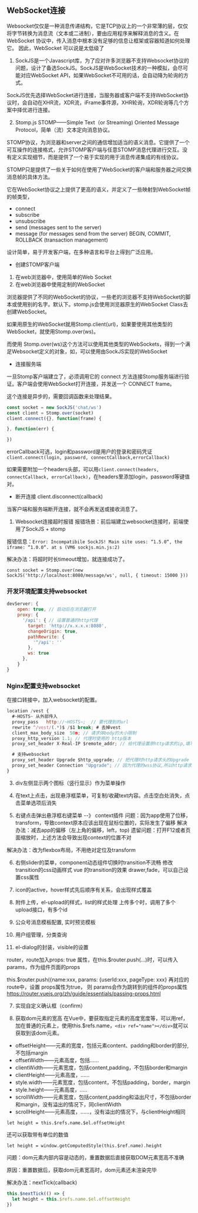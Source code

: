 ## WebSocket连接
Websocket仅仅是一种消息传递结构，它是TCP协议上的一个非常薄的层，仅仅将字节转换为消息流（文本或二进制），要由应用程序来解释消息的含义。在 WebSocket 协议中，传入消息中根本没有足够的信息让框架或容器知道如何处理它。 因此，WebSocket 可以说是太低级了

1. SockJS是一个Javascript库，为了应对许多浏览器不支持Websocket协议的问题，设计了备选SockJS。SockJS是WebSocket技术的一种模拟，会尽可能对应WebSocket API，如果WebSocket不可用的话，会自动降为轮询的方式。

SockJS优先选择WebSocket进行连接，当服务器或客户端不支持WebSocket协议时，会自动在XHR流，XDR流，iFrame事件源，XHR轮询，XDR轮询等几个方案中择优进行连接。

2. Stomp.js
STOMP——Simple Text（or Streaming) Oriented Message Protocol，简单（流）文本定向消息协议。

STOMP协议，为浏览器和server之间的通信增加适当的语义消息。它提供了一个可互操作的连接格式，允许STOMP客户端与任意STOMP消息代理进行交互。没有定义实现细节，而是提供了一个易于实现的用于消息传递集成的有线协议。

STOMP只是提供了一些关于如何在使用了WebSocket的客户端和服务器之间交换消息帧的具体方法。

它在WebSocket协议之上提供了更高的语义，并定义了一些映射到WebSocket帧的帧类型，

- connect
- subscribe
- unsubscribe
- send (messages sent to the server)
- message (for messages send from the server) BEGIN, COMMIT, ROLLBACK (transaction management)

设计简单，易于开发客户端，在多种语言和平台上得到广泛应用。

- 创建STOMP客户端
1. 在web浏览器中，使用简单的Web Socket
2. 在web浏览器中使用定制的WebSocket

浏览器提供了不同的WebSocket的协议，一些老的浏览器不支持WebSocket的脚本或使用别的名字。默认下。stomp.js会使用浏览器原生的WebSocket Class去创建WebSocket。

如果用原生的WebSocket就用Stomp.client(url)，如果要使用其他类型的WebSocket，就使用Stomp.over(ws)。

而使用 Stomp.over(ws)这个方法可以使用其他类型的WebSockets，得到一个满足Websocket定义的对象，如，可以使用由SockJS实现的WebSocket

- 连接服务端

一旦Stomp客户端建立了，必须调用它的 connect 方法连接Stomp服务端进行验证。客户端会使用WebSocket打开连接，并发送一个 CONNECT frame。

这个连接是异步的，需要回调函数来处理结果。

```javascript
const socket = new SockJS('chat/ws')
const client = Stomp.over(socket)
client.connect({}, function(frame) {

}, function(err) {

})
```
errorCallback可选，login和password是用户的登录和密码凭证`client.connect(login, password, connectCallback,errorCallback)`

如果需要附加一个headers头部，可以用`client.connect(headers, connectCallback, errorCallback)`，在headers里添加login，password等键值对。

- 断开连接
client.disconnect(callback)

当客户端和服务端断开连接，就不会再发送或接收消息了。

1. Websocket连接超时报错
报错场景：前后端建立websocket连接时，前端使用了SockJS + stomp

报错信息：`Error: Incompatibile SockJS! Main site uses: “1.5.0“, the iframe: “1.0.0“. at s (VM6 sockjs.min.js:2)`

解决办法：将超时时长timeout增加，就连接成功了。

`const socket = Stomp.over(new SockJS('http://localhost:8080/message/ws', null, { timeout: 15000 }))`

### 开发环境配置支持websocket
```javascript
devServer: {
    open: true, // 启动后在浏览器打开
    proxy: {
      '/api': { // 设置普通的http代理
        target: 'http://x.x.x.x:8080',
        changeOrigin: true,
        pathRewrite: {
          '^/api': ''
        },
        ws: true
      },
    }
}
```
### Nginx配置支持websocket
在接口转接中，加入websocket的配置。

```javascript
location /vest {
  #~HOSTS~ 从外部传入
  proxy_pass   http://~HOSTS~;  // 要代理到的url
  rewrite ^/vest/(.*)$ /$1 break; # 去掉vest
  client_max_body_size  50m; // 请求体body的大小限制
  proxy_http_version 1.1; // 代理时使用的 http版本
  proxy_set_header X-Real-IP $remote_addr; // 给代理设置原http请求的ip,填写$remote_addr 即可

  # 支持websocket
  proxy_set_header Upgrade $http_upgrade; // 把代理时http请求头的Upgrade 设置为原来http请求的请求头,wss协议的请求头为websocket
  proxy_set_header Connection "Upgrade"; // 因为代理的wss协议,所以http请求头的Connection设置为Upgrade
}
```

3. div左侧显示两个图标（竖行显示）作为菜单操作

4. 在text上点击，出现悬浮框菜单，可复制/收藏text内容。点击空白处消失，点击菜单选项后消失

5. 右键点击弹出悬浮框右键菜单 --》 context插件
问题：因为app使用了位移，transform，导致context原本应该出现在鼠标位置的，实际发生了偏移
     解决办法：减去app的偏移（左上角的偏移，left，top)
遗留问题：打开F12或者页面缩放时，上述方法会导致出现context的位置不对

解决办法：改为flexbox布局，不用绝对定位及transform

6. 右侧slider的菜单，component动态组件切换时transition不流畅
    修改transition的css动画样式
  vue 的transition的效果
  drawer,fade，可以自己设置css属性
7. icon的active，hover样式先后顺序有关系，会出现样式覆盖

1. 附件上传，el-upload的样式，list的样式处理
上传多个时，调用了多个upload接口，有多个id

2. 公众号消息模板配置, 实时预览模板

3. 用户组管理，分类查询

4. el-dialog的封装，visible的设置

router，route加入props: true 属性，在this.$router.push(...)时，可以传入params，作为组件页面的props

 this.$router.push({name:xxx, params: {userId:xxx, pageType: xxx}
      再对应的route中，设置 props属性为true， 则 params会作为跳转到的组件的props属性
https://router.vuejs.org/zh/guide/essentials/passing-props.html

7. 实现自定义确认框（confirm）

8. 获取dom元素的宽高
在Vue中，要获取指定元素的高度宽度等，可以用ref，加在普通的元素上，使用this.$refs.name，`<div ref="name"></div>`就可以获取到该dom元素。

- offsetHeight——元素的宽度，包括元素content、padding和border的部分,不包括margin
- offsetWidth——元素高度，包括......
- clientWidth——元素宽度，包括content,padding，不包括border和margin
- clientHeight——元素高度，......
- style.width——元素宽度，包括content，不包括padding，border，margin
- style.height——元素高度，.....
- scrollWidth——元素宽度，包括content,padding和溢出尺寸，不包括border和margin，没有溢出的情况下，同clientWidth
- scrollHeight——元素高度，......，没有溢出的情况下，与clientHeight相同

`let height = this.$refs.name.$el.offsetHeight`

还可以获取带有单位的数值

`let height = window.getComputedStyle(this.$ref.name).height`

问题：dom元素内部内容是动态的，重置数据后直接获取DOM元素宽高不准确

原因：重置数据后，获取dom元素宽高时，dom元素还未渲染完毕

解决办法：nextTick(callback)
```javascript
this.$nextTick(() => {
  let height = this.$refs.name.$el.offsetHeight
})
```
